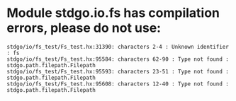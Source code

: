 # Module stdgo.io.fs has compilation errors, please do not use:
```
stdgo/io/fs_test/Fs_test.hx:31390: characters 2-4 : Unknown identifier : fs
stdgo/io/fs_test/Fs_test.hx:95584: characters 62-90 : Type not found : stdgo.path.filepath.Filepath
stdgo/io/fs_test/Fs_test.hx:95593: characters 23-51 : Type not found : stdgo.path.filepath.Filepath
stdgo/io/fs_test/Fs_test.hx:95608: characters 12-40 : Type not found : stdgo.path.filepath.Filepath

```

